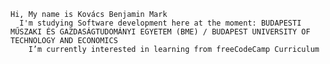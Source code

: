     Hi, My name is Kovács Benjamin Mark
      I'm studying Software development here at the moment: BUDAPESTI MŰSZAKI ÉS GAZDASÁGTUDOMÁNYI EGYETEM (BME) / BUDAPEST UNIVERSITY OF TECHNOLOGY AND ECONOMICS
        I’m currently interested in learning from freeCodeCamp Curriculum

<!---
doki050/doki050 is a ✨ special ✨ repository because its `README.md` (this file) appears on your GitHub profile.
You can click the Preview link to take a look at your changes.
--->
